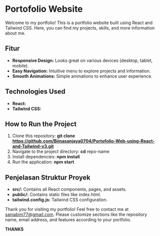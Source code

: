 # Portofolio Website

Welcome to my portfolio! This is a portfolio website built using React and Tailwind CSS. Here, you can find my projects, skills, and more information about me.

## Fitur

- **Responsive Design:** Looks great on various devices (desktop, tablet, mobile).
- **Easy Navigation:** Intuitive menu to explore projects and information.
- **Smooth Animations:** Simple animations to enhance user experience.

## Technologies Used

- **React:** 
- **Tailwind CSS:** 

## How to Run the Project

1. Clone this repository:
   **git clone https://github.com/Bimasanjaya0704/Portofolio-Web-using-React-and-Tailwind-v3.git**
2. Navigate to the project directory:
   **cd** repo-name
3. Install dependencies:
   **npm install**
4. Run the application:
   **npm start**

## Penjelasan Struktur Proyek

- **src/:** Contains all React components, pages, and assets.
- **public/:** Contains static files like index.html.
- **tailwind.config.js:** Tailwind CSS configuration.

Thank you for visiting my portfolio! Feel free to contact me at sanjabim77@gmail.com.
Please customize sections like the repository name, email address, and features according to your portfolio.

**THANKS**


